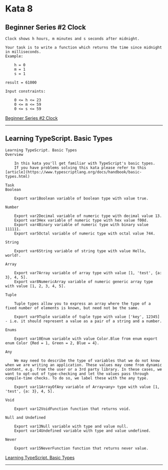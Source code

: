 # Kata 8

## Beginner Series #2 Clock

    Clock shows h hours, m minutes and s seconds after midnight.  

    Your task is to write a function which returns the time since midnight in milliseconds.  
    Example:  

        h = 0
        m = 1
        s = 1

    result = 61000  

    Input constraints:  

        0 <= h <= 23
        0 <= m <= 59
        0 <= s <= 59

[Beginner Series #2 Clock](https://www.codewars.com/kata/55f9bca8ecaa9eac7100004a/typescript)

-----------------------------------------------------------------------------------------------

## Learning TypeScript. Basic Types

    Learning TypeScript. Basic Types
    Overview

        In this kata you'll get familiar with TypeScript's basic types.
        If you have problems solving this kata please refer to this [article](https://www.typescriptlang.org/docs/handbook/basic-types.html)

    Task
    Boolean

        Export var1Boolean variable of boolean type with value true.  

    Number

        Export var2Decimal variable of numeric type with decimal value 13.  
        Export var3Hex variable of numeric type with hex value f00d.  
        Export var4Binary variable of numeric type with binary value 111111.  
        Export var5Octal variable of numeric type with octal value 744.  

    String

        Export var6String variable of string type with value Hello, world!.  

    Array

        Export var7Array variable of array type with value [1, 'test', {a: 3}, 4, 5].  
        Export var8NumericArray variable of numeric generic array type with value [1, 2, 3, 4, 5].  

    Tuple

        Tuple types allow you to express an array where the type of a fixed number of elements is known, but need not be the same.  

        Export var9Tuple variable of tuple type with value ['key', 12345] - i.e. it should represent a value as a pair of a string and a number.  

    Enums

        Export var10Enum variable with value Color.Blue from enum export enum Color {Red = 1, Green = 2, Blue = 4}.  

    Any

        We may need to describe the type of variables that we do not know when we are writing an application. These values may come from dynamic content, e.g. from the user or a 3rd party library. In these cases, we want to opt-out of type-checking and let the values pass through compile-time checks. To do so, we label these with the any type.  

        Export var11ArrayOfAny variable of Array<any> type with value [1, 'test', {a: 3}, 4, 5].  

    Void

        Export var12VoidFunction function that returns void.

    Null and Undefined

        Export var13Null variable with type and value null.  
        Export var14Undefined variable with type and value undefined.  

    Never

        Export var15NeverFunction function that returns never value.  


[Learning TypeScript. Basic Types](https://www.codewars.com/kata/5914c6ee51f1d39b5600001c)

-----------------------------------------------------------------------------------------------